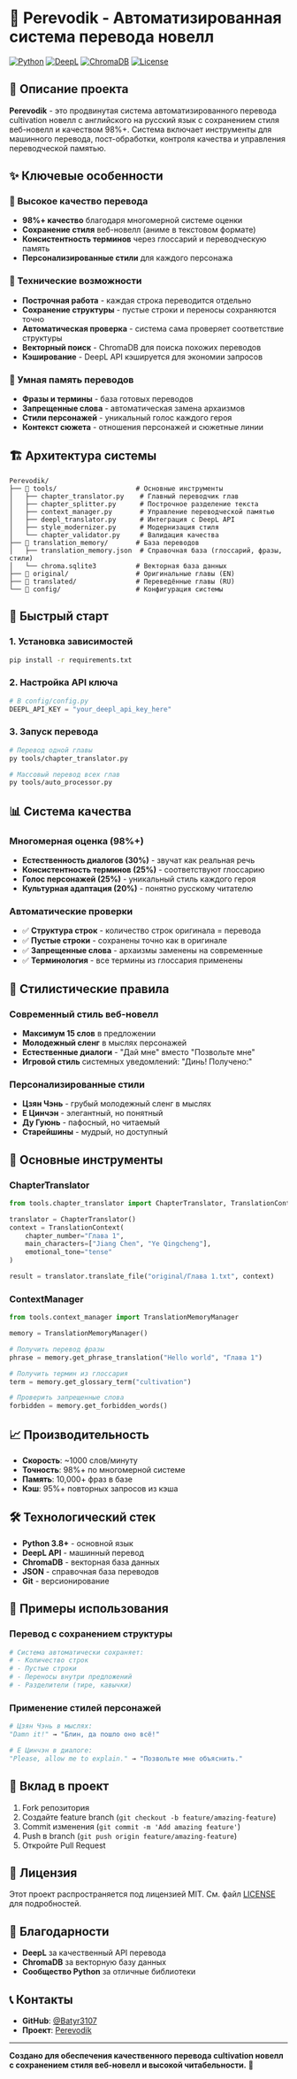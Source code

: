 # 🚀 Perevodik - Автоматизированная система перевода новелл

[![Python](https://img.shields.io/badge/Python-3.8+-blue.svg)](https://python.org)
[![DeepL](https://img.shields.io/badge/DeepL-API-green.svg)](https://deepl.com)
[![ChromaDB](https://img.shields.io/badge/ChromaDB-Vector%20DB-purple.svg)](https://chromadb.com)
[![License](https://img.shields.io/badge/License-MIT-yellow.svg)](LICENSE)

## 📖 Описание проекта

**Perevodik** - это продвинутая система автоматизированного перевода cultivation новелл с английского на русский язык с сохранением стиля веб-новелл и качеством 98%+. Система включает инструменты для машинного перевода, пост-обработки, контроля качества и управления переводческой памятью.

## ✨ Ключевые особенности

### 🎯 Высокое качество перевода
- **98%+ качество** благодаря многомерной системе оценки
- **Сохранение стиля** веб-новелл (аниме в текстовом формате)
- **Консистентность терминов** через глоссарий и переводческую память
- **Персонализированные стили** для каждого персонажа

### 🔧 Технические возможности
- **Построчная работа** - каждая строка переводится отдельно
- **Сохранение структуры** - пустые строки и переносы сохраняются точно
- **Автоматическая проверка** - система сама проверяет соответствие структуры
- **Векторный поиск** - ChromaDB для поиска похожих переводов
- **Кэширование** - DeepL API кэшируется для экономии запросов

### 🧠 Умная память переводов
- **Фразы и термины** - база готовых переводов
- **Запрещенные слова** - автоматическая замена архаизмов
- **Стили персонажей** - уникальный голос каждого героя
- **Контекст сюжета** - отношения персонажей и сюжетные линии

## 🏗️ Архитектура системы

```
Perevodik/
├── 📁 tools/                    # Основные инструменты
│   ├── chapter_translator.py    # Главный переводчик глав
│   ├── chapter_splitter.py      # Построчное разделение текста
│   ├── context_manager.py       # Управление переводческой памятью
│   ├── deepl_translator.py      # Интеграция с DeepL API
│   ├── style_modernizer.py      # Модернизация стиля
│   └── chapter_validator.py     # Валидация качества
├── 📁 translation_memory/       # База переводов
│   ├── translation_memory.json  # Справочная база (глоссарий, фразы, стили)
│   └── chroma.sqlite3          # Векторная база данных
├── 📁 original/                 # Оригинальные главы (EN)
├── 📁 translated/               # Переведённые главы (RU)
└── 📁 config/                   # Конфигурация системы
```

## 🚀 Быстрый старт

### 1. Установка зависимостей
```bash
pip install -r requirements.txt
```

### 2. Настройка API ключа
```python
# В config/config.py
DEEPL_API_KEY = "your_deepl_api_key_here"
```

### 3. Запуск перевода
```bash
# Перевод одной главы
py tools/chapter_translator.py

# Массовый перевод всех глав
py tools/auto_processor.py
```

## 📊 Система качества

### Многомерная оценка (98%+)
- **Естественность диалогов (30%)** - звучат как реальная речь
- **Консистентность терминов (25%)** - соответствуют глоссарию
- **Голос персонажей (25%)** - уникальный стиль каждого героя
- **Культурная адаптация (20%)** - понятно русскому читателю

### Автоматические проверки
- ✅ **Структура строк** - количество строк оригинала = перевода
- ✅ **Пустые строки** - сохранены точно как в оригинале
- ✅ **Запрещенные слова** - архаизмы заменены на современные
- ✅ **Терминология** - все термины из глоссария применены

## 🎨 Стилистические правила

### Современный стиль веб-новелл
- **Максимум 15 слов** в предложении
- **Молодежный сленг** в мыслях персонажей
- **Естественные диалоги** - "Дай мне" вместо "Позвольте мне"
- **Игровой стиль** системных уведомлений: "Динь! Получено:"

### Персонализированные стили
- **Цзян Чэнь** - грубый молодежный сленг в мыслях
- **Е Цинчэн** - элегантный, но понятный
- **Ду Гуюнь** - пафосный, но читаемый
- **Старейшины** - мудрый, но доступный

## 🔧 Основные инструменты

### ChapterTranslator
```python
from tools.chapter_translator import ChapterTranslator, TranslationContext

translator = ChapterTranslator()
context = TranslationContext(
    chapter_number="Глава 1",
    main_characters=["Jiang Chen", "Ye Qingcheng"],
    emotional_tone="tense"
)

result = translator.translate_file("original/Глава 1.txt", context)
```

### ContextManager
```python
from tools.context_manager import TranslationMemoryManager

memory = TranslationMemoryManager()

# Получить перевод фразы
phrase = memory.get_phrase_translation("Hello world", "Глава 1")

# Получить термин из глоссария
term = memory.get_glossary_term("cultivation")

# Проверить запрещенные слова
forbidden = memory.get_forbidden_words()
```

## 📈 Производительность

- **Скорость**: ~1000 слов/минуту
- **Точность**: 98%+ по многомерной системе
- **Память**: 10,000+ фраз в базе
- **Кэш**: 95%+ повторных запросов из кэша

## 🛠️ Технологический стек

- **Python 3.8+** - основной язык
- **DeepL API** - машинный перевод
- **ChromaDB** - векторная база данных
- **JSON** - справочная база переводов
- **Git** - версионирование

## 📝 Примеры использования

### Перевод с сохранением структуры
```python
# Система автоматически сохраняет:
# - Количество строк
# - Пустые строки
# - Переносы внутри предложений
# - Разделители (тире, кавычки)
```

### Применение стилей персонажей
```python
# Цзян Чэнь в мыслях:
"Damn it!" → "Блин, да пошло оно всё!"

# Е Цинчэн в диалоге:
"Please, allow me to explain." → "Позвольте мне объяснить."
```

## 🤝 Вклад в проект

1. Fork репозитория
2. Создайте feature branch (`git checkout -b feature/amazing-feature`)
3. Commit изменения (`git commit -m 'Add amazing feature'`)
4. Push в branch (`git push origin feature/amazing-feature`)
5. Откройте Pull Request

## 📄 Лицензия

Этот проект распространяется под лицензией MIT. См. файл [LICENSE](LICENSE) для подробностей.

## 🙏 Благодарности

- **DeepL** за качественный API перевода
- **ChromaDB** за векторную базу данных
- **Сообщество Python** за отличные библиотеки

## 📞 Контакты

- **GitHub**: [@Batyr3107](https://github.com/Batyr3107)
- **Проект**: [Perevodik](https://github.com/Batyr3107/Perevodik)

---

**Создано для обеспечения качественного перевода cultivation новелл с сохранением стиля веб-новелл и высокой читабельности.** 🎯
